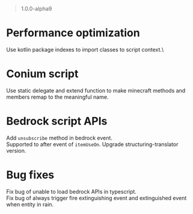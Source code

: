 > 1.0.0-alpha9

# Performance optimization
Use kotlin package indexes to import classes to script context.\

# Conium script
Use static delegate and extend function to make minecraft methods and members remap to the meaningful name.

# Bedrock script APIs
Add ``unsubscribe`` method in bedrock event.\
Supported to after event of ``itemUseOn``.
Upgrade structuring-translator version.

# Bug fixes
Fix bug of unable to load bedrock APIs in typescript.\
Fix bug of always trigger fire extinguishing event and extinguished event when entity in rain.